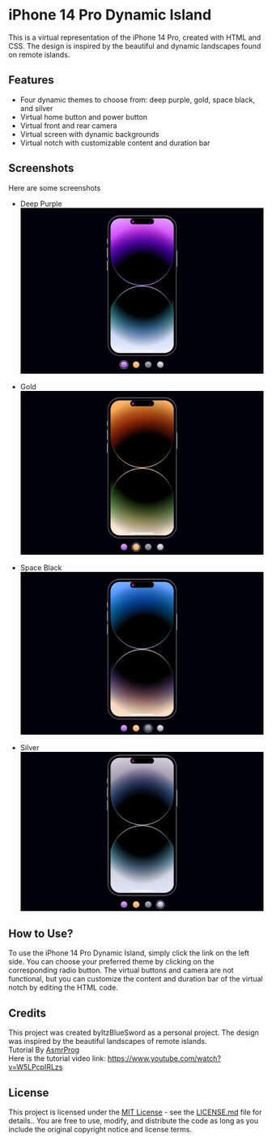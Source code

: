 # iPhone 14 Pro Dynamic Island
This is a virtual representation of the iPhone 14 Pro, created with HTML and CSS. The design is inspired by the beautiful and dynamic landscapes found on remote islands.

## Features
* Four dynamic themes to choose from: deep purple, gold, space black, and silver
* Virtual home button and power button
* Virtual front and rear camera
* Virtual screen with dynamic backgrounds
* Virtual notch with customizable content and duration bar

## Screenshots
Here are some screenshots
* Deep Purple <br>
 ![Deep Purple](screenshots/deep-purple.jpg)

* Gold <br>
![Gold](screenshots/gold.jpg)

* Space Black <br>
![Space Black](screenshots/space-black.jpg)

* Silver <br>
![Silver](screenshots/silver.jpg)

## How to Use?
To use the iPhone 14 Pro Dynamic Island, simply click the link on the left side. You can choose your preferred theme by clicking on the corresponding radio button. The virtual buttons and camera are not functional, but you can customize the content and duration bar of the virtual notch by editing the HTML code.

## Credits
This project was created byItzBlueSword as a personal project. The design was inspired by the beautiful landscapes of remote islands. <br>
Tutorial By [AsmrProg](https://github.com/AsmrProg-YT) <br>
Here is the tutorial video link: https://www.youtube.com/watch?v=W5LPcpIRLzs

## License
This project is licensed under the [MIT License](https://choosealicense.com/licenses/mit/) - see the [LICENSE.md](LICENSE.md) file for details.. You are free to use, modify, and distribute the code as long as you include the original copyright notice and license terms.
